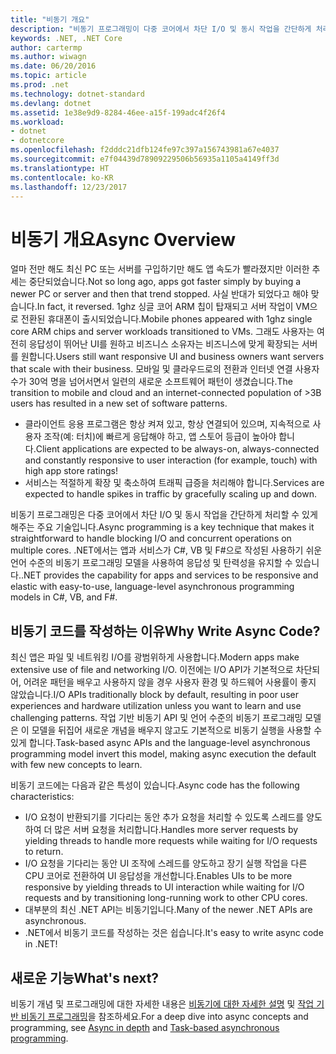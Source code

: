 ```yaml
---
title: "비동기 개요"
description: "비동기 프로그래밍이 다중 코어에서 차단 I/O 및 동시 작업을 간단하게 처리할 수 있게 해주는 주요 기술이 되는 방법을 알아봅니다."
keywords: .NET, .NET Core
author: cartermp
ms.author: wiwagn
ms.date: 06/20/2016
ms.topic: article
ms.prod: .net
ms.technology: dotnet-standard
ms.devlang: dotnet
ms.assetid: 1e38e9d9-8284-46ee-a15f-199adc4f26f4
ms.workload:
- dotnet
- dotnetcore
ms.openlocfilehash: f2dddc21dfb124fe97c397a156743981a67e4037
ms.sourcegitcommit: e7f04439d78909229506b56935a1105a4149ff3d
ms.translationtype: HT
ms.contentlocale: ko-KR
ms.lasthandoff: 12/23/2017
---
```

# <a name="async-overview"></a><span data-ttu-id="d75e7-104">비동기 개요</span><span class="sxs-lookup"><span data-stu-id="d75e7-104">Async Overview</span></span>

<span data-ttu-id="d75e7-105">얼마 전만 해도 최신 PC 또는 서버를 구입하기만 해도 앱 속도가 빨라졌지만 이러한 추세는 중단되었습니다.</span><span class="sxs-lookup"><span data-stu-id="d75e7-105">Not so long ago, apps got faster simply by buying a newer PC or server and then that trend stopped.</span></span> <span data-ttu-id="d75e7-106">사실 반대가 되었다고 해야 맞습니다.</span><span class="sxs-lookup"><span data-stu-id="d75e7-106">In fact, it reversed.</span></span> <span data-ttu-id="d75e7-107">1ghz 싱글 코어 ARM 칩이 탑재되고 서버 작업이 VM으로 전환된 휴대폰이 출시되었습니다.</span><span class="sxs-lookup"><span data-stu-id="d75e7-107">Mobile phones appeared with 1ghz single core ARM chips and server workloads transitioned to VMs.</span></span> <span data-ttu-id="d75e7-108">그래도 사용자는 여전히 응답성이 뛰어난 UI를 원하고 비즈니스 소유자는 비즈니스에 맞게 확장되는 서버를 원합니다.</span><span class="sxs-lookup"><span data-stu-id="d75e7-108">Users still want responsive UI and business owners want servers that scale with their business.</span></span> <span data-ttu-id="d75e7-109">모바일 및 클라우드로의 전환과 인터넷 연결 사용자 수가 30억 명을 넘어서면서 일련의 새로운 소프트웨어 패턴이 생겼습니다.</span><span class="sxs-lookup"><span data-stu-id="d75e7-109">The transition to mobile and cloud and an internet-connected population of >3B users has resulted in a new set of software patterns.</span></span> 

* <span data-ttu-id="d75e7-110">클라이언트 응용 프로그램은 항상 켜져 있고, 항상 연결되어 있으며, 지속적으로 사용자 조작(예: 터치)에 빠르게 응답해야 하고, 앱 스토어 등급이 높아야 합니다.</span><span class="sxs-lookup"><span data-stu-id="d75e7-110">Client applications are expected to be always-on, always-connected and constantly responsive to user interaction (for example, touch) with high app store ratings!</span></span>
* <span data-ttu-id="d75e7-111">서비스는 적절하게 확장 및 축소하여 트래픽 급증을 처리해야 합니다.</span><span class="sxs-lookup"><span data-stu-id="d75e7-111">Services are expected to handle spikes in traffic by gracefully scaling up and down.</span></span> 

<span data-ttu-id="d75e7-112">비동기 프로그래밍은 다중 코어에서 차단 I/O 및 동시 작업을 간단하게 처리할 수 있게 해주는 주요 기술입니다.</span><span class="sxs-lookup"><span data-stu-id="d75e7-112">Async programming is a key technique that makes it straightforward to handle blocking I/O and concurrent operations on multiple cores.</span></span> <span data-ttu-id="d75e7-113">.NET에서는 앱과 서비스가 C#, VB 및 F#으로 작성된 사용하기 쉬운 언어 수준의 비동기 프로그래밍 모델을 사용하여 응답성 및 탄력성을 유지할 수 있습니다.</span><span class="sxs-lookup"><span data-stu-id="d75e7-113">.NET provides the capability for apps and services to be responsive and elastic with easy-to-use, language-level asynchronous programming models in C#, VB, and F#.</span></span>

## <a name="why-write-async-code"></a><span data-ttu-id="d75e7-114">비동기 코드를 작성하는 이유</span><span class="sxs-lookup"><span data-stu-id="d75e7-114">Why Write Async Code?</span></span>

<span data-ttu-id="d75e7-115">최신 앱은 파일 및 네트워킹 I/O를 광범위하게 사용합니다.</span><span class="sxs-lookup"><span data-stu-id="d75e7-115">Modern apps make extensive use of file and networking I/O.</span></span> <span data-ttu-id="d75e7-116">이전에는 I/O API가 기본적으로 차단되어, 어려운 패턴을 배우고 사용하지 않을 경우 사용자 환경 및 하드웨어 사용률이 좋지 않았습니다.</span><span class="sxs-lookup"><span data-stu-id="d75e7-116">I/O APIs traditionally block by default, resulting in poor user experiences and hardware utilization unless you want to learn and use challenging patterns.</span></span> <span data-ttu-id="d75e7-117">작업 기반 비동기 API 및 언어 수준의 비동기 프로그래밍 모델은 이 모델을 뒤집어 새로운 개념을 배우지 않고도 기본적으로 비동기 실행을 사용할 수 있게 합니다.</span><span class="sxs-lookup"><span data-stu-id="d75e7-117">Task-based async APIs and the language-level asynchronous programming model invert this model, making async execution the default with few new concepts to learn.</span></span>

<span data-ttu-id="d75e7-118">비동기 코드에는 다음과 같은 특성이 있습니다.</span><span class="sxs-lookup"><span data-stu-id="d75e7-118">Async code has the following characteristics:</span></span>

* <span data-ttu-id="d75e7-119">I/O 요청이 반환되기를 기다리는 동안 추가 요청을 처리할 수 있도록 스레드를 양도하여 더 많은 서버 요청을 처리합니다.</span><span class="sxs-lookup"><span data-stu-id="d75e7-119">Handles more server requests by yielding threads to handle more requests while waiting for I/O requests to return.</span></span>
* <span data-ttu-id="d75e7-120">I/O 요청을 기다리는 동안 UI 조작에 스레드를 양도하고 장기 실행 작업을 다른 CPU 코어로 전환하여 UI 응답성을 개선합니다.</span><span class="sxs-lookup"><span data-stu-id="d75e7-120">Enables UIs to be more responsive by yielding threads to UI interaction while waiting for I/O requests and by transitioning long-running work to other CPU cores.</span></span>
* <span data-ttu-id="d75e7-121">대부분의 최신 .NET API는 비동기입니다.</span><span class="sxs-lookup"><span data-stu-id="d75e7-121">Many of the newer .NET APIs are asynchronous.</span></span>
* <span data-ttu-id="d75e7-122">.NET에서 비동기 코드를 작성하는 것은 쉽습니다.</span><span class="sxs-lookup"><span data-stu-id="d75e7-122">It's easy to write async code in .NET!</span></span>

## <a name="whats-next"></a><span data-ttu-id="d75e7-123">새로운 기능</span><span class="sxs-lookup"><span data-stu-id="d75e7-123">What's next?</span></span>

<span data-ttu-id="d75e7-124">비동기 개념 및 프로그래밍에 대한 자세한 내용은 [비동기에 대한 자세한 설명](async-in-depth.md) 및 [작업 기반 비동기 프로그래밍](~/docs/standard/parallel-programming/task-based-asynchronous-programming.md)을 참조하세요.</span><span class="sxs-lookup"><span data-stu-id="d75e7-124">For a deep dive into async concepts and programming, see [Async in depth](async-in-depth.md) and [Task-based asynchronous programming](~/docs/standard/parallel-programming/task-based-asynchronous-programming.md).</span></span>
